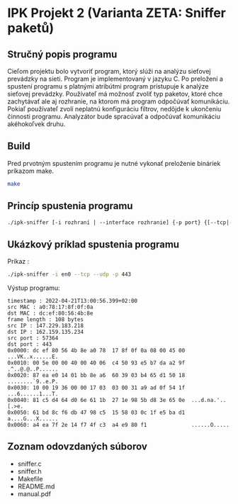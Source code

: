 # IPK Projekt 2 (Varianta ZETA: Sniffer paketů)

## Stručný popis programu
Cieľom projektu bolo vytvoriť program, ktorý slúži na analýzu sieťovej prevádzky na sieti. Program je implementovaný v jazyku C. Po preložení a spustení programu s platnými atribútmi program pristupuje k analýze sieťovej prevádzky. Používateľ má možnosť zvoliť typ paketov, ktoré chce zachytávať ale aj rozhranie, na ktorom má program odpočúvať komunikáciu. Pokiaľ používateľ zvolí neplatnú konfiguráciu filtrov, nedôjde k ukončeniu činnosti programu. Analyzátor bude spracúvať a odpočúvať komunikáciu akéhokoľvek druhu.

## Build
Pred prvotným spustením programu je nutné vykonať preloženie bináriek príkazom make.
```bash
make
```

## Princíp spustenia programu
```bash
./ipk-sniffer [-i rozhraní | --interface rozhranie] {-p ­­port} {[--tcp|-t] [--udp|-u] [--arp] [--icmp] } {-n num}
```

## Ukázkový príklad spustenia programu

Príkaz :
```bash
./ipk-sniffer -i en0 --tcp --udp -p 443
```
Výstup programu:

```
timestamp : 2022-04-21T13:00:56.399+02:00
src MAC : a0:78:17:8f:0f:0a 
dst MAC : dc:ef:80:56:4b:8e 
frame length : 108 bytes
src IP : 147.229.183.218
dst IP : 162.159.135.234
src port : 57364
dst port : 443
0x0000: dc ef 80 56 4b 8e a0 78  17 8f 0f 0a 08 00 45 00  ...VK..x......E.
0x0010: 00 5e 00 00 40 00 40 06  c4 50 93 e5 b7 da a2 9f  .^..@.@..P......
0x0020: 87 ea e0 14 01 bb 8e a6  60 39 03 b4 65 d1 50 18  ........`9..e.P.
0x0030: 10 00 19 36 00 00 17 03  03 00 31 a9 ad 0f 54 1f  ...6......1...T.
0x0040: 81 c5 d4 64 d0 6e 61 1b  27 1e 98 5b d8 3e 65 0e  ...d.na.'..[.>e.
0x0050: 61 bd 8c f6 db 47 98 c5  15 58 03 0c 1f e5 ba d1  a....G...X......
0x0060: a4 ea 7f 2e 14 f7 4f c3  a4 e9 80 f1              ......O.....
```

## Zoznam odovzdaných súborov

* sniffer.c
* sniffer.h
* Makefile
* README.md
* manual.pdf
